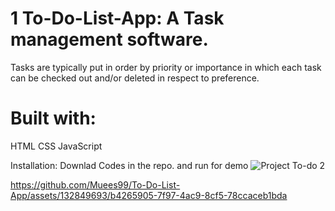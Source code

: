 # 1 To-Do-List-App: A Task management software.
Tasks are typically put in order by priority or importance in which each task can be checked out and/or deleted in respect to preference. 

# Built with:
HTML
CSS
JavaScript

Installation: 
Downlad Codes in the repo. and run for demo
![Project To-do 2](https://github.com/Muees99/To-Do-List-App/assets/132849693/51c22cdb-3b4e-4a3d-a9e8-e827ca45e7f4)





https://github.com/Muees99/To-Do-List-App/assets/132849693/b4265905-7f97-4ac9-8cf5-78ccaceb1bda





